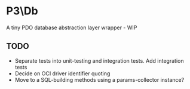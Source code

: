 # P3\Db

A tiny PDO database abstraction layer wrapper - WIP

## TODO

- Separate tests into unit-testing and integration tests. Add integration tests
- Decide on OCI driver identifier quoting
- Move to a SQL-building methods using a params-collector instance?
